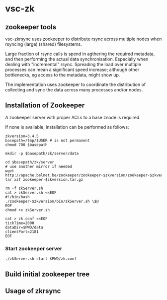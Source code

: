 vsc-zk
======

zookeeper tools
----------------
vsc-zkrsync uses zookeeper to distribute rsync across multiple nodes 
when rsyncing (large) (shared) filesystems.

Large fraction of rsync calls is spend in agthering the required metadata, 
and then performing the actual data synchronisation. Especially when dealing 
with "incremental" rsync. Spreading the load over multiple processes can mean 
a significant speed increase; although other bottlenecks, eg access to the 
metadata, might show up.

The implementation uses zookeeper to coordinate the distribution of collecting 
and sync the data across many processes and/or nodes.


Installation of Zookeeper 
--------------------------

A zookeeper server with proper ACLs to a base znode is required.

If none is available, installation can be performed as follows:

    zkversion=3.4.5
    basepath=/tmp/$USER # is not permanent
    chmod 700 $basepath

    mkdir -p $basepath/zk/server/data

    cd $basepath/zk/server
    # use another mirror if needed
    wget http://apache.belnet.be/zookeeper/zookeeper-$zkversion/zookeeper-$zkversion.tar.gz
    tar xzf zookeeper-$zkversion.tar.gz

    rm -f zkServer.sh
    cat > zkServer.sh <<EOF
    #!/bin/bash
    ./zookeeper-$zkversion/bin/zkServer.sh \$@
    EOF
    chmod +x zkServer.sh

    cat > zk.conf <<EOF
    tickTime=2000
    dataDir=$PWD/data
    clientPort=2181
    EOF


### Start zookeeper server
    ./zkServer.sh start $PWD/zk.conf 



Build initial zookeeper tree
-----------------------------



Usage of zkrsync
-----------------







